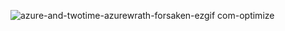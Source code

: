 ![azure-and-twotime-azurewrath-forsaken-ezgif com-optimize](https://github.com/user-attachments/assets/5ec53e58-f1ce-40dc-bacc-383cf507526a)
